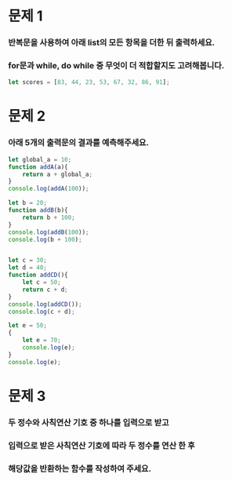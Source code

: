 # 문제 1

### 반복문을 사용하여 아래 list의 모든 항목을 더한 뒤 출력하세요.
### for문과 while, do while 중 무엇이 더 적합할지도 고려해봅니다.

```javascript
let scores = [83, 44, 23, 53, 67, 32, 86, 91];
```


# 문제 2

### 아래 5개의 출력문의 결과를 예측해주세요.
```javascript
let global_a = 10;
function addA(a){
    return a + global_a;
}
console.log(addA(100));

let b = 20;
function addB(b){
    return b + 100;
}
console.log(addB(100));
console.log(b + 100);


let c = 30;
let d = 40;
function addCD(){
    let c = 50;
    return c + d;
}
console.log(addCD());
console.log(c + d);

let e = 50;
{
    let e = 70;
    console.log(e);
}
console.log(e);
```

# 문제 3

### 두 정수와 사칙연산 기호 중 하나를 입력으로 받고
### 입력으로 받은 사칙연산 기호에 따라 두 정수를 연산 한 후
### 해당값을 반환하는 함수를 작성하여 주세요.
